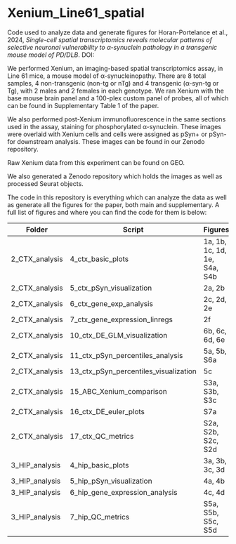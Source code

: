 # Xenium_Line61_spatial

Code used to analyze data and generate figures for Horan-Portelance et al., 2024, *Single-cell spatial transcriptomics reveals molecular patterns of selective neuronal vulnerability to α-synuclein pathology in a transgenic mouse model of PD/DLB*. DOI: 

We performed Xenium, an imaging-based spatial transcriptomics assay, in Line 61 mice, a mouse model of α-synucleinopathy. There are 8 total samples, 4 non-transgenic (non-tg or nTg) and 4 transgenic (α-syn-tg or Tg), with 2 males and 2 females in each genotype. We ran Xenium with the base mouse brain panel and a 100-plex custom panel of probes, all of which can be found in Supplementary Table 1 of the paper. 

We also performed post-Xenium immunofluorescence in the same sections used in the assay, staining for phosphorylated α-synuclein. These images were overlaid with Xenium cells and cells were assigned as pSyn+ or pSyn- for downstream analysis. These images can be found in our Zenodo repository. 

Raw Xenium data from this experiment can be found on GEO.

We also generated a Zenodo repository which holds the images as well as processed Seurat objects.

The code in this repository is everything which can analyze the data as well as generate all the figures for the paper, both main and supplementary. A full list of figures and where you can find the code for them is below: 

Folder | Script | Figures
--- | --- | ---
2_CTX_analysis | 4_ctx_basic_plots | 1a, 1b, 1c, 1d, 1e, S4a, S4b
2_CTX_analysis | 5_ctx_pSyn_visualization | 2a, 2b
2_CTX_analysis | 6_ctx_gene_exp_analysis | 2c, 2d, 2e
2_CTX_analysis | 7_ctx_gene_expression_linregs | 2f
2_CTX_analysis | 10_ctx_DE_GLM_visualization | 6b, 6c, 6d, 6e
2_CTX_analysis | 11_ctx_pSyn_percentiles_analysis | 5a, 5b, S6a
2_CTX_analysis | 13_ctx_pSyn_percentiles_visualization | 5c
2_CTX_analysis | 15_ABC_Xenium_comparison | S3a, S3b, S3c
2_CTX_analysis | 16_ctx_DE_euler_plots | S7a
2_CTX_analysis | 17_ctx_QC_metrics | S2a, S2b, S2c, S2d
3_HIP_analysis | 4_hip_basic_plots | 3a, 3b, 3c, 3d
3_HIP_analysis | 5_hip_pSyn_visualization | 4a, 4b
3_HIP_analysis | 6_hip_gene_expression_analysis | 4c, 4d
3_HIP_analysis | 7_hip_QC_metrics | S5a, S5b, S5c, S5d
